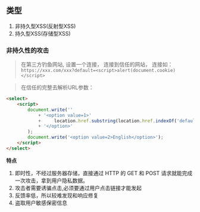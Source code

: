 ## 类型
1. 非持久型XSS(反射型XSS)
2. 持久型XSS(存储型XSS)

### 非持久性的攻击
> 在第三方钓鱼网站, 设置一个连接， 连接到信任的网站， 连接如： `https://xxx.com/xxx?default=<script>alert(document.cookie)</script>`

> 在信任的完整去解析URL参数：

```html
<select>
    <script>
        document.write(''
            + '<option value=1>'
            +     location.href.substring(location.href.indexOf('default=') + 8)
            + '</option>'
        );
        document.write('<option value=2>English</option>');
    </script>
</select>
```
**特点**

1. 即时性，不经过服务器存储，直接通过 HTTP 的 GET 和 POST 请求就能完成一次攻击，拿到用户隐私数据。
2. 攻击者需要诱骗点击,必须要通过用户点击链接才能发起
3. 反馈率低，所以较难发现和响应修复
4. 盗取用户敏感保密信息
